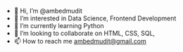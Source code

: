 - 👋 Hi, I’m @ambedmudit
- 👀 I’m interested in Data Science, Frontend Development
- 🌱 I’m currently learning Python
- 💞️ I’m looking to collaborate on HTML, CSS, SQL,
- 📫 How to reach me ambedmudit@gmail.com

